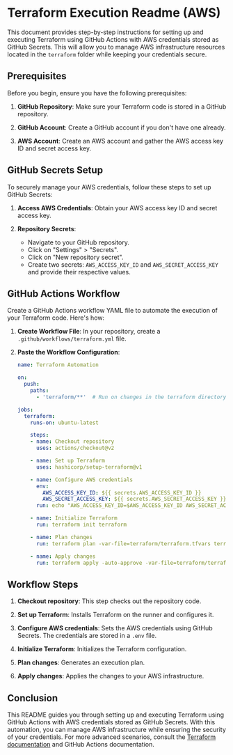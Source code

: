 # Terraform Execution Readme (AWS)

This document provides step-by-step instructions for setting up and executing Terraform using GitHub Actions with AWS credentials stored as GitHub Secrets. This will allow you to manage AWS infrastructure resources located in the `terraform` folder while keeping your credentials secure.

## Prerequisites

Before you begin, ensure you have the following prerequisites:

1. **GitHub Repository**: Make sure your Terraform code is stored in a GitHub repository.

2. **GitHub Account**: Create a GitHub account if you don't have one already.

3. **AWS Account**: Create an AWS account and gather the AWS access key ID and secret access key.

## GitHub Secrets Setup

To securely manage your AWS credentials, follow these steps to set up GitHub Secrets:

1. **Access AWS Credentials**: Obtain your AWS access key ID and secret access key.

2. **Repository Secrets**:
   - Navigate to your GitHub repository.
   - Click on "Settings" > "Secrets".
   - Click on "New repository secret".
   - Create two secrets: `AWS_ACCESS_KEY_ID` and `AWS_SECRET_ACCESS_KEY` and provide their respective values.

## GitHub Actions Workflow

Create a GitHub Actions workflow YAML file to automate the execution of your Terraform code. Here's how:

1. **Create Workflow File**: In your repository, create a `.github/workflows/terraform.yml` file.

2. **Paste the Workflow Configuration**:
   ```yaml
   name: Terraform Automation

   on:
     push:
       paths:
         - 'terraform/**'  # Run on changes in the terraform directory

   jobs:
     terraform:
       runs-on: ubuntu-latest

       steps:
       - name: Checkout repository
         uses: actions/checkout@v2

       - name: Set up Terraform
         uses: hashicorp/setup-terraform@v1

       - name: Configure AWS credentials
         env:
           AWS_ACCESS_KEY_ID: ${{ secrets.AWS_ACCESS_KEY_ID }}
           AWS_SECRET_ACCESS_KEY: ${{ secrets.AWS_SECRET_ACCESS_KEY }}
         run: echo "AWS_ACCESS_KEY_ID=$AWS_ACCESS_KEY_ID AWS_SECRET_ACCESS_KEY=$AWS_SECRET_ACCESS_KEY" > ~/.env

       - name: Initialize Terraform
         run: terraform init terraform

       - name: Plan changes
         run: terraform plan -var-file=terraform/terraform.tfvars terraform

       - name: Apply changes
         run: terraform apply -auto-approve -var-file=terraform/terraform.tfvars terraform
   ```

## Workflow Steps

1. **Checkout repository**: This step checks out the repository code.

2. **Set up Terraform**: Installs Terraform on the runner and configures it.

3. **Configure AWS credentials**: Sets the AWS credentials using GitHub Secrets. The credentials are stored in a `.env` file.

4. **Initialize Terraform**: Initializes the Terraform configuration.

5. **Plan changes**: Generates an execution plan.

6. **Apply changes**: Applies the changes to your AWS infrastructure.

## Conclusion

This README guides you through setting up and executing Terraform using GitHub Actions with AWS credentials stored as GitHub Secrets. With this automation, you can manage AWS infrastructure while ensuring the security of your credentials. For more advanced scenarios, consult the [Terraform documentation](https://www.terraform.io/docs/providers/aws/index.html) and GitHub Actions documentation.